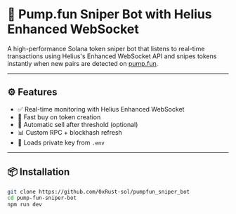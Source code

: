 # 🐯 Pump.fun Sniper Bot with Helius Enhanced WebSocket

A high-performance Solana token sniper bot that listens to real-time transactions using Helius's Enhanced WebSocket API and snipes tokens instantly when new pairs are detected on [pump.fun](https://pump.fun).

---

## ⚙️ Features

- ✅ Real-time monitoring with Helius Enhanced WebSocket
- 🚀 Fast buy on token creation
- 💸 Automatic sell after threshold (optional)
- 📊 Custom RPC + blockhash refresh
- 🔐 Loads private key from `.env`

---

## 📦 Installation  

```bash
git clone https://github.com/0xRust-sol/pumpfun_sniper_bot
cd pump-fun-sniper-bot
npm run dev




